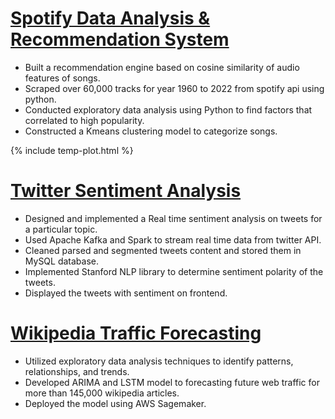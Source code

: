 # [Spotify Data Analysis & Recommendation System](https://github.com/tathagatsathe/Spotify)
- Built a recommendation engine based on cosine similarity of audio features of songs.
- Scraped over 60,000 tracks for year 1960 to 2022 from spotify api using python.
- Conducted exploratory data analysis using Python to find factors that correlated to high popularity.
- Constructed a Kmeans clustering model to categorize songs.

{% include temp-plot.html %}


# [Twitter Sentiment Analysis](https://github.com/tathagatsathe/twitter-sentiment-analysis)
- Designed and implemented a Real time sentiment analysis on tweets for a particular topic. 
- Used Apache Kafka and Spark to stream real time data from twitter API.
- Cleaned parsed and segmented tweets content and stored them in MySQL database.
- Implemented Stanford NLP library to determine sentiment polarity of the tweets.
- Displayed the tweets with sentiment on frontend.


# [Wikipedia Traffic Forecasting](https://github.com/tathagatsathe/WikipediaTrafficForecasting)
- Utilized exploratory data analysis techniques to identify patterns, relationships, and trends. 
- Developed ARIMA and LSTM model to forecasting future web traffic for more than 145,000 wikipedia articles.
- Deployed the model using AWS Sagemaker.
